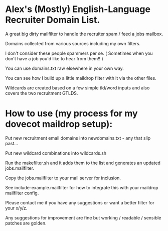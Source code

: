 # Alex's (Mostly) English-Language Recruiter Domain List.

A great big dirty mailfilter to handle the recruiter spam / feed a jobs mailbox.

Domains collected from various sources including my own filters.

I don't consider these people spammers per se. ( Sometimes when you don't have a job you'd like to hear from them!! )

You can use domains.txt raw elsewhere in your own way.

You can see how I build up a little maildrop filter with it via the other files.

Wildcards are created based on a few simple tld/word inputs and also covers the two recruitment GTLDS.

# How to use (my process for my dovecot maildrop setup):

Put new recruitment email domains into newdomains.txt - any that slip past...

Put new wildcard combinations into wildcards.sh

Run the makefilter.sh and it adds them to the list and generates an updated jobs.mailfilter.

Copy the jobs.mailfilter to your mail server for inclusion.

See include-example.mailfilter for how to integrate this with your maildrop mailfilter config.

Please contact me if you have any suggestions or want a better filter for your x/y/z.

Any suggestions for improvement are fine but working / readable / sensible patches are golden.
